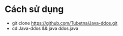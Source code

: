 # Cách sử dụng
- git clone https://github.com/Tubetna/Java-ddos.git
- cd Java-ddos && java ddos.java
